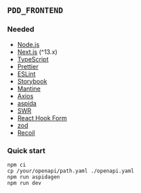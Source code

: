 ## `PDD_FRONTEND`

### Needed

- [Node.js](https://nodejs.org/en)
- [Next.js](https://nextjs.org/) (^13.x)
- [TypeScript](https://www.typescriptlang.org/)
- [Prettier](https://prettier.io/)
- [ESLint](https://eslint.org/)
- [Storybook](https://storybook.js.org/)
- [Mantine](https://mantine.dev/)
- [Axios](https://axios-http.com/)
- [aspida](https://github.com/aspida/aspida)
- [SWR](https://swr.vercel.app/)
- [React Hook Form](https://react-hook-form.com/)
- [zod](https://github.com/colinhacks/zod)
- [Recoil](https://recoiljs.org/)

### Quick start

```
npm ci
cp /your/openapi/path.yaml ./openapi.yaml
npm run aspidagen
npm run dev
```
